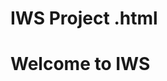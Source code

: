# IWS Project .html 

<html>
  <head>
    <title> Hello World </title>
  </head>
 <body>
   <h1> Welcome to IWS </h1>
 </body>
</html>
